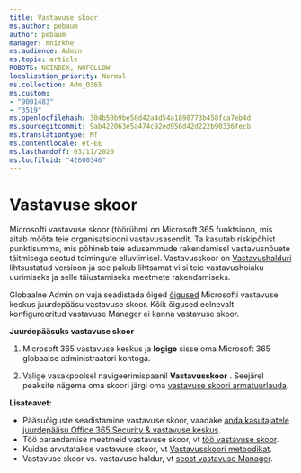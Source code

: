 ```yaml
---
title: Vastavuse skoor
ms.author: pebaum
author: pebaum
manager: mnirkhe
ms.audience: Admin
ms.topic: article
ROBOTS: NOINDEX, NOFOLLOW
localization_priority: Normal
ms.collection: Adm_O365
ms.custom:
- "9001483"
- "3519"
ms.openlocfilehash: 304b50b9be50d42a4d54a1898773b458fca7eb4d
ms.sourcegitcommit: 9ab422063e5a474c92ed956d42d222b90336fecb
ms.translationtype: MT
ms.contentlocale: et-EE
ms.lasthandoff: 03/11/2020
ms.locfileid: "42600346"
---
```

# <a name="compliance-score"></a>Vastavuse skoor

Microsofti vastavuse skoor (töörühm) on Microsoft 365 funktsioon, mis aitab mõõta teie organisatsiooni vastavusasendit. Ta kasutab riskipõhist punktisumma, mis põhineb teie edusammude rakendamisel vastavusnõuete täitmisega seotud toimingute elluviimisel.   Vastavusskoor on [Vastavushalduri](https://docs.microsoft.com/microsoft-365/compliance/compliance-manager-overview) lihtsustatud versioon ja see pakub lihtsamat viisi teie vastavushoiaku uurimiseks ja selle täiustamiseks meetmete rakendamiseks. 

Globaalne Admin on vaja seadistada õiged [õigused](https://docs.microsoft.com/microsoft-365/security/office-365-security/permissions-in-the-security-and-compliance-center) Microsofti vastavuse keskus juurdepääsu vastavuse skoor.  Kõik õigused eelnevalt konfigureeritud vastavuse Manager ei kanna vastavuse skoor.

**Juurdepääsuks vastavuse skoor**

1. Microsoft 365 vastavuse keskus ja **logige** sisse oma Microsoft 365 globaalse administraatori kontoga.

2. Valige vasakpoolsel navigeerimispaanil **Vastavusskoor** . Seejärel peaksite nägema oma skoori järgi oma [vastavuse skoori armatuurlauda](https://docs.microsoft.com/microsoft-365/compliance/compliance-score-setup#understand-the-compliance-score-dashboard).
 

**Lisateavet:**

- Pääsuõiguste seadistamine vastavuse skoor, vaadake [anda kasutajatele juurdepääsu Office 365 Security & vastavuse keskus](https://docs.microsoft.com/microsoft-365/security/office-365-security/grant-access-to-the-security-and-compliance-center).
- Töö parandamise meetmeid vastavuse skoor, vt [töö vastavuse skoor](https://docs.microsoft.com/microsoft-365/compliance/working-with-compliance-score).
- Kuidas arvutatakse vastavuse skoor, vt [Vastavusskoori metoodikat](https://docs.microsoft.com/microsoft-365/compliance/compliance-score-methodology).
- Vastavuse skoor vs. vastavuse haldur, vt [seost vastavuse Manager](https://docs.microsoft.com/microsoft-365/compliance/compliance-score#relationship-to-compliance-manager).

